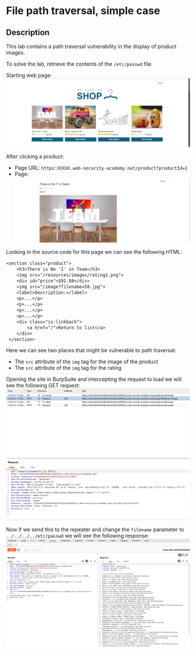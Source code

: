# File path traversal, simple case

## Description
This lab contains a path traversal vulnerability in the display of product images.

To solve the lab, retrieve the contents of the `/etc/passwd` file.

Starting web page:
![](home_page.png)

After clicking a product:
- Page URL: `https:XXXXX.web-security-academy.net/product?productId=1`
- Page:
![](product_page.png)

Looking in the source code for this page we can see the following HTML:
```
<section class="product">
    <h3>There is No 'I' in Team</h3>
    <img src="/resources/images/rating1.png">
    <div id="price">$92.88</div>
    <img src="/image?filename=58.jpg">
    <label>Description:</label>
    <p>...</p>
    <p>...</p>
    <p>...</p>
    <p>...</p>
    <div class="is-linkback">
        <a href="/">Return to list</a>
    </div>
 </section>
```

Here we can see two places that might be vulnerable to path traversal:
- The `src` attribute of the `img` tag for the image of the product
- The `src` attribute of the `img` tag for the rating

Opening the site in BurpSuite and intercepting the request to load we will see the following GET request:
![](GET_unedited.png)

Now if we send this to the repeater and change the `filename` parameter to `../../../../etc/passwd` we will see the following response:
![](passwd_contents.png)
